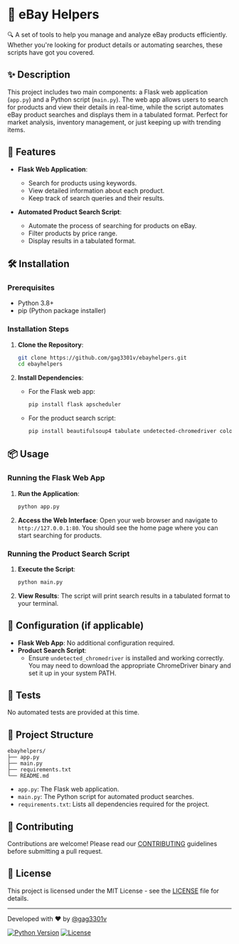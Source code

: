 # 🚀 eBay Helpers

🔍 A set of tools to help you manage and analyze eBay products efficiently. Whether you're looking for product details or automating searches, these scripts have got you covered.

## ✨ Description

This project includes two main components: a Flask web application (`app.py`) and a Python script (`main.py`). The web app allows users to search for products and view their details in real-time, while the script automates eBay product searches and displays them in a tabulated format. Perfect for market analysis, inventory management, or just keeping up with trending items.

## 🚀 Features

- **Flask Web Application**:
  - Search for products using keywords.
  - View detailed information about each product.
  - Keep track of search queries and their results.

- **Automated Product Search Script**:
  - Automate the process of searching for products on eBay.
  - Filter products by price range.
  - Display results in a tabulated format.

## 🛠️ Installation

### Prerequisites
- Python 3.8+
- pip (Python package installer)

### Installation Steps

1. **Clone the Repository**:
   ```bash
   git clone https://github.com/gag3301v/ebayhelpers.git
   cd ebayhelpers
   ```

2. **Install Dependencies**:
   - For the Flask web app:
     ```bash
     pip install flask apscheduler
     ```
   - For the product search script:
     ```bash
     pip install beautifulsoup4 tabulate undetected-chromedriver colorama
     ```

## 📦 Usage

### Running the Flask Web App

1. **Run the Application**:
   ```bash
   python app.py
   ```

2. **Access the Web Interface**:
   Open your web browser and navigate to `http://127.0.0.1:80`. You should see the home page where you can start searching for products.

### Running the Product Search Script

1. **Execute the Script**:
   ```bash
   python main.py
   ```

2. **View Results**:
   The script will print search results in a tabulated format to your terminal.

## 🔧 Configuration (if applicable)

- **Flask Web App**: No additional configuration required.
- **Product Search Script**:
  - Ensure `undetected_chromedriver` is installed and working correctly. You may need to download the appropriate ChromeDriver binary and set it up in your system PATH.

## 🧪 Tests

No automated tests are provided at this time.

## 📁 Project Structure

```
ebayhelpers/
├── app.py
├── main.py
├── requirements.txt
└── README.md
```

- `app.py`: The Flask web application.
- `main.py`: The Python script for automated product searches.
- `requirements.txt`: Lists all dependencies required for the project.

## 🙌 Contributing

Contributions are welcome! Please read our [CONTRIBUTING](CONTRIBUTING.md) guidelines before submitting a pull request.

## 📄 License

This project is licensed under the MIT License - see the [LICENSE](LICENSE) file for details.

---

Developed with ❤️ by [@gag3301v](https://github.com/gag3301v)

[![Python Version](https://img.shields.io/badge/python-3.8+-blue.svg)](https://www.python.org/downloads/)
[![License](https://img.shields.io/badge/license-MIT-green.svg)](LICENSE)
